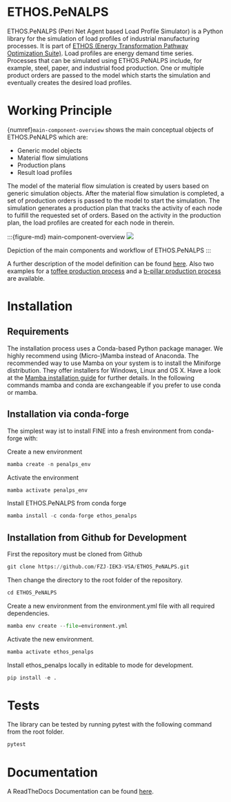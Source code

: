 # ETHOS.PeNALPS

ETHOS.PeNALPS (Petri Net Agent based Load Profile Simulator) is a Python library for the simulation of load profiles of industrial manufacturing processes. It is part of [ETHOS (Energy Transformation Pathway Optimization Suite)](https://www.fz-juelich.de/de/iek/iek-3/leistungen/model-services). Load profiles are energy demand time series. Processes that can be simulated using ETHOS.PeNALPS include, for example, steel, paper, and industrial food production. One or multiple product orders are passed to the model which starts the simulation and eventually creates the desired load profiles.

# Working Principle

{numref}`main-component-overview` shows the main conceptual objects of ETHOS.PeNALPS which are:

- Generic model objects
- Material flow simulations
- Production plans
- Result load profiles

The model of the material flow simulation is created by users based on generic simulation
objects. After the material flow simulation is completed, a set of production orders is passed to the model to start the simulation. The simulation generates a production plan that tracks the activity of each node to fulfill the requested set of orders. Based on the activity in the production plan, the load profiles are created for each node in therein. 

:::{figure-md} main-component-overview
<img src="../paper/main_component_overview.png" >

Depiction of the main components and workflow of ETHOS.PeNALPS
:::

A further description of the model definition can be found [here](ethos_penalps_articles/model_description.md). 
Also two examples for a [toffee production process](examples/toffee_example.md) and a [b-pillar production process](examples/b_pillar_example.md) are available.


# Installation

## Requirements
The installation process uses a Conda-based Python package manager. We highly recommend using (Micro-)Mamba instead of Anaconda. The recommended way to use Mamba on your system is to install the Miniforge distribution. They offer installers for Windows, Linux and OS X. Have a look at the [Mamba installation guide](https://mamba.readthedocs.io/en/latest/mamba-installation.html#mamba-install) for further details. In the following commands mamba and conda are exchangeable if you prefer to use conda or mamba. 


## Installation via conda-forge
The simplest way ist to install FINE into a fresh environment from conda-forge with:

Create a new environment
```python
mamba create -n penalps_env 
```

Activate the environment
```python
mamba activate penalps_env
```

Install ETHOS.PeNALPS from conda forge
```python
mamba install -c conda-forge ethos_penalps
```

## Installation from Github for Development

First the repository must be cloned from Github

```python
git clone https://github.com/FZJ-IEK3-VSA/ETHOS_PeNALPS.git
```
Then change the directory to the root folder of the repository.
```python
cd ETHOS_PeNALPS
```

Create a new environment from the environment.yml file with all required dependencies.
```python
mamba env create --file=environment.yml
```

Activate the new environment.
```python
mamba activate ethos_penalps
```

Install ethos_penalps locally in editable to mode for development.
```python
pip install -e .
```

# Tests

The library can be tested by running pytest with the following command from the root folder.

```python
pytest
```

# Documentation 

A ReadTheDocs Documentation can be found [here](https://ethospenalps.readthedocs.io/en/latest/Introduction.html).